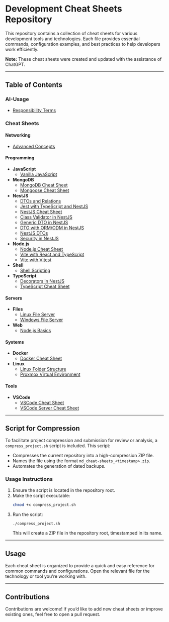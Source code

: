 # Development Cheat Sheets Repository

This repository contains a collection of cheat sheets for various development tools and technologies. Each file provides essential commands, configuration examples, and best practices to help developers work efficiently.

**Note:** These cheat sheets were created and updated with the assistance of ChatGPT.

---

## Table of Contents

### AI-Usage
- [Responsibility Terms](./ai-usage/responsability.md)

### Cheat Sheets

#### Networking
- [Advanced Concepts](./cheat-sheets/networking/advanced/concepts.md)

#### Programming
- **JavaScript**
  - [Vanilla JavaScript](./cheat-sheets/programming/javascript/vanilla.md)
- **MongoDB**
  - [MongoDB Cheat Sheet](./cheat-sheets/programming/mongodb/mongodb-cheat-sheet.md)
  - [Mongoose Cheat Sheet](./cheat-sheets/programming/mongodb/mongoose-cheat-sheet.md)
- **NestJS**
  - [DTOs and Relations](./cheat-sheets/programming/nestjs/dtos-relations.md)
  - [Jest with TypeScript and NestJS](./cheat-sheets/programming/nestjs/jest-ts-nestjs-cheat-sheet.md)
  - [NestJS Cheat Sheet](./cheat-sheets/programming/nestjs/nestjs-cheat-sheet.md)
  - [Class Validator in NestJS](./cheat-sheets/programming/nestjs/nestjs-class-validator.md)
  - [Generic DTO in NestJS](./cheat-sheets/programming/nestjs/nestjs-dto-generic.md)
  - [DTO with ORM/ODM in NestJS](./cheat-sheets/programming/nestjs/nestjs-dto-orm-odm.md)
  - [NestJS DTOs](./cheat-sheets/programming/nestjs/nestjs-dtos.md)
  - [Security in NestJS](./cheat-sheets/programming/nestjs/nestjs-security.md)
- **Node.js**
  - [Node.js Cheat Sheet](./cheat-sheets/programming/nodejs/nodejs-cheat-sheet.md)
  - [Vite with React and TypeScript](./cheat-sheets/programming/nodejs/vite-reactjs-ts-cheat-sheet.md)
  - [Vite with Vitest](./cheat-sheets/programming/nodejs/vite-vitest-cheat-sheet.md)
- **Shell**
  - [Shell Scripting](./cheat-sheets/programming/shell/scripting.md)
- **TypeScript**
  - [Decorators in NestJS](./cheat-sheets/programming/typescript/decorators-nestjs.md)
  - [TypeScript Cheat Sheet](./cheat-sheets/programming/typescript/typescript-cheat-sheet.md)

#### Servers
- **Files**
  - [Linux File Server](./cheat-sheets/servers/files/linux.md)
  - [Windows File Server](./cheat-sheets/servers/files/windows.md)
- **Web**
  - [Node.js Basics](./cheat-sheets/servers/web/basics-nodejs.md)

#### Systems
- **Docker**
  - [Docker Cheat Sheet](./cheat-sheets/systems/docker/docker-cheat-sheet.md)
- **Linux**
  - [Linux Folder Structure](./cheat-sheets/systems/linux/folder-structure.md)
  - [Proxmox Virtual Environment](./cheat-sheets/systems/linux/pve-cheat-sheet.md)

#### Tools
- **VSCode**
  - [VSCode Cheat Sheet](./cheat-sheets/tools/vscode/vscode-cheat-sheet.md)
  - [VSCode Server Cheat Sheet](./cheat-sheets/tools/vscode/vscode-server-cheat-sheet.md)

---

## Script for Compression

To facilitate project compression and submission for review or analysis, a `compress_project.sh` script is included. This script:

- Compresses the current repository into a high-compression ZIP file.
- Names the file using the format `md_cheat-sheets_<timestamp>.zip`.
- Automates the generation of dated backups.

### Usage Instructions

1. Ensure the script is located in the repository root.
2. Make the script executable:
   ```bash
   chmod +x compress_project.sh
   ```
3. Run the script:
   ```bash
   ./compress_project.sh
   ```
   This will create a ZIP file in the repository root, timestamped in its name.

---

## Usage

Each cheat sheet is organized to provide a quick and easy reference for common commands and configurations. Open the relevant file for the technology or tool you're working with.

---

## Contributions

Contributions are welcome! If you’d like to add new cheat sheets or improve existing ones, feel free to open a pull request.
